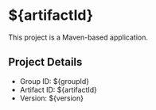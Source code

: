 # ${artifactId}

This project is a Maven-based application.

## Project Details

- Group ID: ${groupId}
- Artifact ID: ${artifactId}
- Version: ${version}

